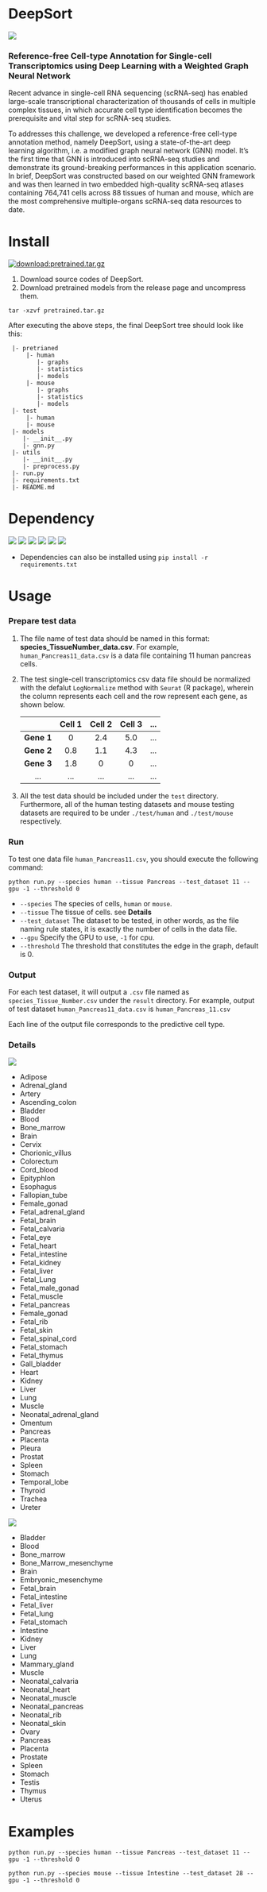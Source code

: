 # DeepSort

<img src='https://img.shields.io/badge/python-3.7-brightgreen'>

### Reference-free Cell-type Annotation for Single-cell Transcriptomics using Deep Learning with a Weighted Graph Neural Network
Recent advance in single-cell RNA sequencing (scRNA-seq) has enabled large-scale transcriptional characterization of thousands of cells in multiple complex tissues, in which accurate cell type identification becomes the prerequisite and vital step for scRNA-seq studies. 

To addresses this challenge, we developed a reference-free cell-type annotation method, namely DeepSort, using a state-of-the-art deep learning algorithm, i.e. a modified graph neural network (GNN) model. It’s the first time that GNN is introduced into scRNA-seq studies and demonstrate its ground-breaking performances in this application scenario. In brief, DeepSort was constructed based on our weighted GNN framework and was then learned in two embedded high-quality scRNA-seq atlases containing 764,741 cells across 88 tissues of human and mouse, which are the most comprehensive multiple-organs scRNA-seq data resources to date.

# Install

[![download:pretrained.tar.gz](https://img.shields.io/badge/download-pretrained.tar.gz-brightgreen)](https://github.com/ZJUFanLab/DeepSort/releases/download/v2.0/pretrained.tar.gz)

1. Download source codes of DeepSort.
2. Download pretrained models from the release page and uncompress them.
```
tar -xzvf pretrained.tar.gz
```

After executing the above steps, the final DeepSort tree should look like this:
```
 |- pretrianed
     |- human
        |- graphs
        |- statistics
        |- models
     |- mouse
        |- graphs
        |- statistics
        |- models
 |- test
     |- human
     |- mouse
 |- models
    |- __init__.py
    |- gnn.py
 |- utils
    |- __init__.py
    |- preprocess.py
 |- run.py
 |- requirements.txt
 |- README.md
```

# Dependency

<img src='https://img.shields.io/badge/scipy-1.3.1-yellowgreen'> <img src='https://img.shields.io/badge/torch-1.4.0-orange'> <img src='https://img.shields.io/badge/numpy-1.17.2-red'> <img src='https://img.shields.io/badge/pandas-0.25.1-lightgrey'> <img src='https://img.shields.io/badge/dgl-0.4.3-blue'> <img src='https://img.shields.io/badge/scikit__learn-0.22.2-green'>


- Dependencies can also be installed using `pip install -r requirements.txt`

# Usage

### Prepare test data

1. The file name of test data should be named in this format: **species_TissueNumber_data.csv**. For example, `human_Pancreas11_data.csv` is a data file containing 11 human pancreas cells.
2. The test single-cell transcriptomics csv data file should be normalized with the defalut `LogNormalize` method with `Seurat` (R package), wherein the column represents each cell and the row represent each gene, as shown below.

      |          |Cell 1|Cell 2|Cell 3|...  |
      | :---:    |:---: | :---:| :---:|:---:|
      |__Gene 1__|    0 | 2.4  |  5.0 |...  |
      |__Gene 2__| 0.8  | 1.1  |  4.3 |...  |
      |__Gene 3__|1.8   |    0 |  0   |...  |
      |  ...     |  ... |  ... | ...  |...  |



3. All the test data should be included under the `test` directory. Furthermore, all of the human testing datasets and mouse testing datasets are required to be under `./test/human` and `./test/mouse` respectively.

### Run

To test one data file `human_Pancreas11.csv`, you should execute the following command:
```shell script
python run.py --species human --tissue Pancreas --test_dataset 11 --gpu -1 --threshold 0
```
- ``--species`` The species of cells, `human` or `mouse`.
- ``--tissue`` The tissue of cells. see __Details__
- ``--test_dataset`` The dataset to be tested, in other words, as the file naming rule states, it is exactly the number of cells in the data file.
- ``--gpu`` Specify the GPU to use, `-1` for cpu.
- ``--threshold`` The threshold that constitutes the edge in the graph, default is 0.

### Output
For each test dataset, it will output a `.csv` file named as `species_Tissue_Number.csv` under the `result` directory. For example, output of test dataset `human_Pancreas11_data.csv` is `human_Pancreas_11.csv`

Each line of the output file corresponds to the predictive cell type.

### Details

<img src='https://img.shields.io/badge/human-tissue-red.svg'>

- Adipose
- Adrenal_gland
- Artery
- Ascending_colon
- Bladder
- Blood
- Bone_marrow
- Brain
- Cervix
- Chorionic_villus
- Colorectum
- Cord_blood
- Epityphlon
- Esophagus
- Fallopian_tube
- Female_gonad
- Fetal_adrenal_gland
- Fetal_brain
- Fetal_calvaria
- Fetal_eye
- Fetal_heart
- Fetal_intestine
- Fetal_kidney
- Fetal_liver
- Fetal_Lung
- Fetal_male_gonad
- Fetal_muscle
- Fetal_pancreas
- Female_gonad
- Fetal_rib
- Fetal_skin
- Fetal_spinal_cord
- Fetal_stomach
- Fetal_thymus
- Gall_bladder
- Heart
- Kidney
- Liver
- Lung
- Muscle
- Neonatal_adrenal_gland
- Omentum
- Pancreas
- Placenta
- Pleura
- Prostat
- Spleen
- Stomach
- Temporal_lobe
- Thyroid
- Trachea
- Ureter

<img src='https://img.shields.io/badge/mouse-tissue-red.svg'>

- Bladder
- Blood
- Bone_marrow
- Bone_Marrow_mesenchyme
- Brain
- Embryonic_mesenchyme
- Fetal_brain
- Fetal_intestine
- Fetal_liver
- Fetal_lung
- Fetal_stomach
- Intestine
- Kidney
- Liver
- Lung
- Mammary_gland
- Muscle
- Neonatal_calvaria
- Neonatal_heart
- Neonatal_muscle
- Neonatal_pancreas
- Neonatal_rib
- Neonatal_skin
- Ovary
- Pancreas
- Placenta
- Prostate
- Spleen
- Stomach
- Testis
- Thymus
- Uterus

# Examples
```
python run.py --species human --tissue Pancreas --test_dataset 11 --gpu -1 --threshold 0
```

```
python run.py --species mouse --tissue Intestine --test_dataset 28 --gpu -1 --threshold 0
```



